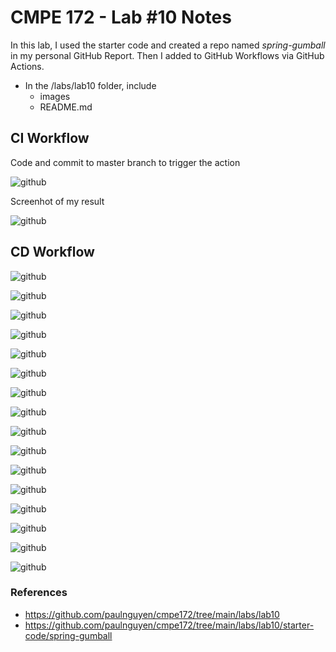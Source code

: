 # CMPE 172 - Lab #10 Notes

In this lab, I used the starter code and created a repo named *spring-gumball* in my personal GitHub Report. Then I added to GitHub Workflows via GitHub Actions.

* In the /labs/lab10 folder, include
  * images
  * README.md

## CI Workflow

Code and commit to master branch to trigger the action

![github](images/trigger.png)

Screenhot of my result

![github](images/triggerR.png)

## CD Workflow

![github](images/1.png)

![github](images/2.png)

![github](images/3.png)

![github](images/4.png)

![github](images/5.png)

![github](images/6.png)

![github](images/7.png)

![github](images/8.png)

![github](images/9.png)

![github](images/10.png)

![github](images/11.png)

![github](images/12.png)

![github](images/13.png)

![github](images/14.png)

![github](images/15.png)

![github](images/16.png)

### References
* https://github.com/paulnguyen/cmpe172/tree/main/labs/lab10
* https://github.com/paulnguyen/cmpe172/tree/main/labs/lab10/starter-code/spring-gumball